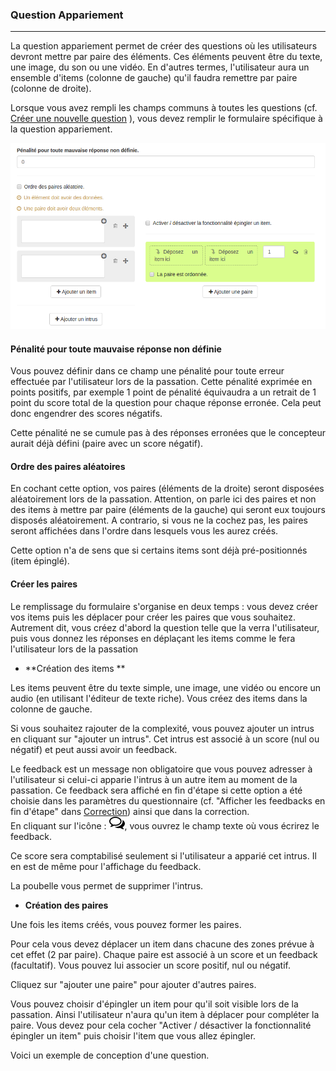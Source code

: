 ### Question Appariement

---

La question appariement permet de créer des questions où les utilisateurs devront mettre par paire des éléments. Ces éléments peuvent être du texte, une image, du son ou une vidéo. En d'autres termes, l'utilisateur aura un ensemble d'items \(colonne de gauche\) qu'il faudra remettre par paire \(colonne de droite\).

Lorsque vous avez rempli les champs communs à toutes les questions \(cf. [Créer une nouvelle question](create_new_question.md) \), vous devez remplir le formulaire spécifique à la question appariement.

![](images/quiz-fig51.png)

#### Pénalité pour toute mauvaise réponse non définie

Vous pouvez définir dans ce champ une pénalité pour toute erreur effectuée par l'utilisateur lors de la passation. Cette pénalité exprimée en points positifs, par exemple 1 point de pénalité équivaudra a un retrait de 1 point du score total de la question pour chaque réponse erronée. Cela peut donc engendrer des scores négatifs.

Cette pénalité ne se cumule pas à des réponses erronées que le concepteur aurait déjà défini \(paire avec un score négatif\).

#### Ordre des paires aléatoires

En cochant cette option, vos paires \(éléments de la droite\) seront disposées aléatoirement lors de la passation. Attention, on parle ici des paires et non des items à mettre par paire \(éléments de la gauche\) qui seront eux toujours disposés aléatoirement. A contrario, si vous ne la cochez pas, les paires seront affichées dans l'ordre dans lesquels vous les aurez créés.

Cette option n'a de sens que si certains items sont déjà pré-positionnés \(item épinglé\).

#### Créer les paires

Le remplissage du formulaire s'organise en deux temps : vous devez créer vos items puis les déplacer pour créer les paires que vous souhaitez. Autrement dit, vous créez d'abord la question telle que la verra l'utilisateur, puis vous donnez les réponses en déplaçant les items comme le fera l'utilisateur lors de la passation

* **Création des items **

Les items peuvent être du texte simple, une image, une vidéo ou encore un audio \(en utilisant l'éditeur de texte riche\).  Vous créez des items dans la colonne de gauche.

Si vous souhaitez rajouter de la complexité, vous pouvez ajouter un intrus en cliquant sur "ajouter un intrus". Cet intrus est associé à un score \(nul ou négatif\) et peut aussi avoir un feedback.

Le feedback est un message non obligatoire que vous pouvez adresser à l'utilisateur si celui-ci apparie l'intrus à un autre item au moment de la passation. Ce feedback sera affiché en fin d'étape si cette option a été choisie dans les paramètres du questionnaire \(cf. "Afficher les feedbacks en fin d'étape" dans  [Correction](quiz_parameters_correction.md)\) ainsi que dans la correction.  
En cliquant sur l'icône  : ![](images/quiz-fig20.png), vous ouvrez le champ texte où vous écrirez le feedback.

Ce score sera comptabilisé seulement si l'utilisateur a apparié cet intrus. Il en est de même pour l'affichage du feedback.

La poubelle vous permet de supprimer l'intrus.

* **Création des paires**

Une fois les items créés, vous pouvez former les paires.

Pour cela vous devez déplacer un item dans chacune des zones prévue à cet effet \(2 par paire\). Chaque paire est associé à un score et un feedback \(facultatif\). Vous pouvez lui associer un score positif, nul ou négatif.

Cliquez sur "ajouter une paire" pour ajouter d'autres paires.

Vous pouvez choisir d'épingler un item pour qu'il soit visible lors de la passation. Ainsi l'utilisateur n'aura qu'un item à déplacer pour compléter la paire. Vous devez pour cela cocher "Activer / désactiver la fonctionnalité épingler un item" puis choisir l'item que vous allez épingler.

Voici un exemple de conception d'une question.


